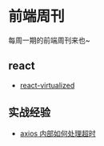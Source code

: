 # 前端周刊
每周一期的前端周刊来也~

## react

* [react-virtualized](https://github.com/bvaughn/react-virtualized)

## 实战经验

* [axios 内部如何处理超时](https://github.com/axios/axios/blob/26b06391f831ef98606ec0ed406d2be1742e9850/lib/adapters/xhr.js#L95-L101)
